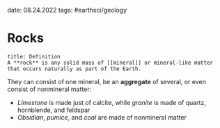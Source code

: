date: 08.24.2022
tags: #earthsci/geology 
# Rocks
```ad-note
title: Definition
A **rock** is any solid mass of [[mineral]] or mineral-like matter that occurs naturally as part of the Earth.
```

They can consist of one mineral, be an **aggregate** of several, or even consist of nonmineral matter:
- *Limestone* is made just of calcite, while *granite* is made of quartz, hornblende, and feldspar
- *Obsidian*, *pumice*, and *coal* are made of nonmineral matter